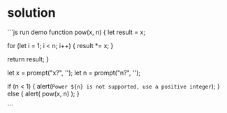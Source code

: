 # solution

\`\`\`js run demo function pow\(x, n\) { let result = x;

for \(let i = 1; i &lt; n; i++\) { result \*= x; }

return result; }

let x = prompt\("x?", ''\); let n = prompt\("n?", ''\);

if \(n &lt; 1\) { alert\(`Power ${n} is not supported, use a positive integer`\); } else { alert\( pow\(x, n\) \); }

\`\`\`

